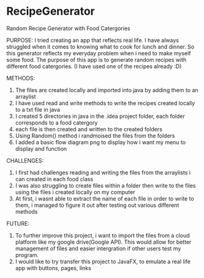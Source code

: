 # RecipeGenerator
Random Recipe Generator with Food Catergories

PURPOSE:
I tried creating an app that reflects real life. I have always struggled when it comes to knowing what to cook for lunch and dinner. So this generator reflects my everyday problem when i need to make myself some food. The purpose of this app is to generate random recipes with different food catergories. (I have used one of the recipes already :D)

METHODS:
1. The files are created locally and imported into java by adding them to an arraylist
2. I have used read and write methods to write the recipes created locally to a txt file in java 
3. I created 5 directories in java in the .idea project folder, each folder corresponds to a food catergory
4. each file is then created and written to the created folders 
5. Using Random() method i randmoised the files from the folders 
6. I added a basic flow diagram png to display how i want my menu to display and function

CHALLENGES:
1. I first had challenges reading and writing the files from the arraylists i can created in each food class
2. I was also struggling to create files within a folder then write to the files using the files i created locally on my computer
3. At first, i wasnt able to extract the name of each file in order to write to them, i managed to figure it out after testing out various different methods

FUTURE:
1. To further improve this project, i want to import the files from a cloud platform like my google drive(Google API). This would allow for better 
management of files and easier intergration if other users test my program.
2. I would like to try transfer this project to JavaFX, to emulate a real life app with buttons, pages, links 

